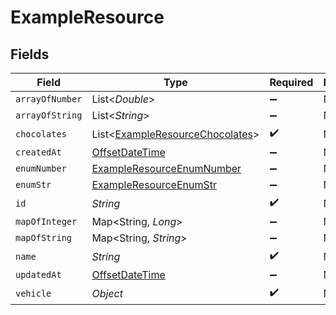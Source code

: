 # ExampleResource


## Fields

| Field                                                                                     | Type                                                                                      | Required                                                                                  | Description                                                                               |
| ----------------------------------------------------------------------------------------- | ----------------------------------------------------------------------------------------- | ----------------------------------------------------------------------------------------- | ----------------------------------------------------------------------------------------- |
| `arrayOfNumber`                                                                           | List<*Double*>                                                                            | :heavy_minus_sign:                                                                        | N/A                                                                                       |
| `arrayOfString`                                                                           | List<*String*>                                                                            | :heavy_minus_sign:                                                                        | N/A                                                                                       |
| `chocolates`                                                                              | List<[ExampleResourceChocolates](../../models/shared/ExampleResourceChocolates.md)>       | :heavy_check_mark:                                                                        | N/A                                                                                       |
| `createdAt`                                                                               | [OffsetDateTime](https://docs.oracle.com/javase/8/docs/api/java/time/OffsetDateTime.html) | :heavy_minus_sign:                                                                        | N/A                                                                                       |
| `enumNumber`                                                                              | [ExampleResourceEnumNumber](../../models/shared/ExampleResourceEnumNumber.md)             | :heavy_minus_sign:                                                                        | N/A                                                                                       |
| `enumStr`                                                                                 | [ExampleResourceEnumStr](../../models/shared/ExampleResourceEnumStr.md)                   | :heavy_minus_sign:                                                                        | N/A                                                                                       |
| `id`                                                                                      | *String*                                                                                  | :heavy_check_mark:                                                                        | N/A                                                                                       |
| `mapOfInteger`                                                                            | Map<String, *Long*>                                                                       | :heavy_minus_sign:                                                                        | N/A                                                                                       |
| `mapOfString`                                                                             | Map<String, *String*>                                                                     | :heavy_minus_sign:                                                                        | N/A                                                                                       |
| `name`                                                                                    | *String*                                                                                  | :heavy_check_mark:                                                                        | N/A                                                                                       |
| `updatedAt`                                                                               | [OffsetDateTime](https://docs.oracle.com/javase/8/docs/api/java/time/OffsetDateTime.html) | :heavy_minus_sign:                                                                        | N/A                                                                                       |
| `vehicle`                                                                                 | *Object*                                                                                  | :heavy_check_mark:                                                                        | N/A                                                                                       |
